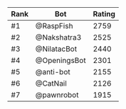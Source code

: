 Rank|Bot|Rating
---|---|---
#1|@RaspFish|2759
#2|@Nakshatra3|2525
#3|@NilatacBot|2440
#4|@OpeningsBot|2301
#5|@anti-bot|2155
#6|@CatNail|2126
#7|@pawnrobot|1915
